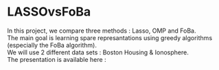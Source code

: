 # LASSOvsFoBa
In this project, we compare three methods : Lasso, OMP and FoBa.  
The main goal is learning spare represantations using greedy algorithms (especially the FoBa algorithm).  
We will use 2 different data sets : Boston Housing & Ionosphere.   
The presentation is available here :
